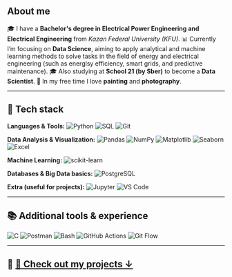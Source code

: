 ## About me

🎓 I have a **Bachelor's degree in Electrical Power Engineering and Electrical Engineering** from *Kazan Federal University (KFU)*.
📊 Currently I’m focusing on **Data Science**, aiming to apply analytical and machine learning methods to solve tasks in the field of energy and electrical engineering (such as energlsy efficiency, smart grids, and predictive maintenance).
🎓 Also studying at **School 21 (by Sber)** to become a **Data Scientist**.
🎨 In my free time I love **painting** and **photography**.

---

## 🔧 Tech stack

**Languages & Tools:**
![Python](https://img.shields.io/badge/Python-3776AB?logo=python&logoColor=white)
![SQL](https://img.shields.io/badge/SQL-336791?logo=postgresql&logoColor=white)
![Git](https://img.shields.io/badge/Git-F05032?logo=git&logoColor=white)

**Data Analysis & Visualization:**
![Pandas](https://img.shields.io/badge/Pandas-150458?logo=pandas&logoColor=white)
![NumPy](https://img.shields.io/badge/NumPy-013243?logo=numpy&logoColor=white)
![Matplotlib](https://img.shields.io/badge/Matplotlib-11557c?logo=plotly&logoColor=white)
![Seaborn](https://img.shields.io/badge/Seaborn-3776AB?logo=python&logoColor=white)
![Excel](https://img.shields.io/badge/Excel-217346?logo=microsoft-excel&logoColor=white)

**Machine Learning:**
![scikit-learn](https://img.shields.io/badge/scikit--learn-F7931E?logo=scikit-learn&logoColor=white)

**Databases & Big Data basics:**
![PostgreSQL](https://img.shields.io/badge/PostgreSQL-316192?logo=postgresql&logoColor=white)

**Extra (useful for projects):**
![Jupyter](https://img.shields.io/badge/Jupyter-F37626?logo=jupyter&logoColor=white)
![VS Code](https://img.shields.io/badge/VS%20Code-007ACC?logo=visual-studio-code&logoColor=white)

---

## 📚 Additional tools & experience

![C](https://img.shields.io/badge/C-A8B9CC?logo=c&logoColor=black)
![Postman](https://img.shields.io/badge/Postman-FF6C37?logo=postman&logoColor=white)
![Bash](https://img.shields.io/badge/Bash-4EAA25?logo=gnubash&logoColor=white)
![GitHub Actions](https://img.shields.io/badge/GitHub%20Actions-2088FF?logo=githubactions&logoColor=white)
![Git Flow](https://img.shields.io/badge/GitFlow-F05032?logo=git&logoColor=white)

---

## **🔗 [📂 Check out my projects ↓](https://github.com/enaenaenahm?tab=repositories)**

